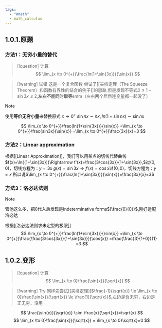 ```yaml
---
tags:
  - "#math"
  - math_calculus
---
```

## 1.0.1.原题
### 方法1：无穷小量的替代

> [!question] 
> 计算
> $$
> \lim_{x \to 0^{+}}\frac{ln(1+\sin{3x})}{\sin{x}}
> $$

> [!warning] 试错
> 这是一个复合函数
> 尝试了[[夹挤定理（The Squeeze Theorem）和函数有界性的结合的例子]]的思路,但是发现不等式$0 \le 1+\sin{3x} \le 2$,**左右不能同时取等**emm（左右两个居然连变量都一起没了）

> [!NOTE]
> 使用**等价无穷小量**来替换原式$\ x \to 0^{+} \ \sin{nx}\sim nx,ln(1+\sin nx)\sim\sin{nx}$

$$
\lim_{x \to 0^{+}}\frac{ln(1+\sin{3x})}{\sin{x}}
=\lim_{x \to 0^{+}}\frac{sin3x}{\sin{x}}
=\lim_{x \to 0^{+}}\frac{3x}{x}=3
$$



### 方法2：Linear approximation

根据[[Linear Approximation]]，我们可以用某点的切线代替曲线
$f(x)=\ln{(1+\sin{3x})}\Rightarrow f'(x)=\frac{3\cos{3x}}{1+\sin{3x}},$过$(0,0)$，切线方程为：$y=3x$
$g(x)=\sin{3x} \Rightarrow f'(x)=\cos{x}$过$(0,0)$，切线方程为：$y=x$
所以说$\lim_{x \to 0^{+}}\frac{ln(1+\sin{3x})}{\sin{x}}=\frac{3x}{x}=3$


### 方法3：洛必达法则

> [!NOTE]
> 管他这么多，把0代入后发现是indeterminative forms$(\frac{0}{0})$,刚好适配洛必达

根据[[洛必达法则求未定型的极限]]
$$
\lim_{x \to 0^{+}}\frac{ln(1+\sin{3x})}{\sin{x}}
=\lim_{x \to 0^{+}}\frac{\frac{3\cos{3x}}{1+\sin{3x}}}{\cos{x}}
=\frac{\frac{3}{1+0}}{1}
=3
$$




## 1.0.2.变形

> [!question] 
> 计算
> $$
> \lim_{x \to 0}\frac{\sin{x}}{\sqrt{x}}
> $$

> [!warning] Try
> 同样先尝试[[夹挤定理]]$\frac{-1}{\sqrt{x}} \le \lim_{x \to 0}\frac{\sin{x}}{\sqrt{x}} \le \frac{1}{\sqrt{x}}$,左边是负无穷，右边是正无穷，没用

$$
\frac{\sin{x}}{\sqrt{x}} \sim \frac{x}{\sqrt{x}}=\sqrt{x}
$$
$$
\lim_{x \to 0}\frac{\sin{x}}{\sqrt{x}} = \lim_{x \to 0}\sqrt{x}=0
$$
